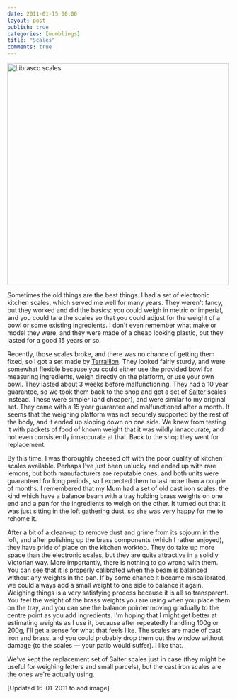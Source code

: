 ```yaml
---
date: 2011-01-15 00:00
layout: post
publish: true
categories: [mumblings]
title: "Scales"
comments: true
---
```


<p><a class="image" href="http://www.flickr.com/photos/bsag/5360355910" title="View 'Librasco scales' on Flickr.com"><img border="0" width="500" alt="Librasco scales" src="http://farm6.static.flickr.com/5202/5360355910_9d52d1e675.jpg" /></a></p>

Sometimes the old things are the best things. I had a set of electronic
kitchen scales, which served me well for many years. They weren't fancy,
but they worked and did the basics: you could weigh in metric or
imperial, and you could tare the scales so that you could adjust for the
weight of a bowl or some existing ingredients. I don't even remember
what make or model they were, and they were made of a cheap looking plastic, but
they lasted for a good 15 years or so.

Recently, those scales broke, and there was no chance of getting them
fixed, so I got a set made by [Terraillon][]. They looked fairly sturdy,
and were somewhat flexible because you could either use the provided
bowl for measuring ingredients, weigh directly on the platform, or use
your own bowl. They lasted about 3 weeks before malfunctioning. They had
a 10 year guarantee, so we took them back to the shop and got a set of
[Salter][] scales instead. These were simpler (and cheaper), and were
similar to my original set. They came with a 15 year guarantee and
malfunctioned after a month. It seems that the weighing platform was not
securely supported by the rest of the body, and it ended up sloping down
on one side. We knew from testing it with packets of food of known
weight that it was wildly innaccurate, and not even consistently
innaccurate at that. Back to the shop they went for replacement.

By this time, I was thoroughly cheesed off with the poor quality of
kitchen scales available. Perhaps I've just been unlucky and ended up
with rare lemons, but both manufacturers are reputable ones, and both
units were guaranteed for long periods, so I expected them to last more
than a couple of months. I remembered that my Mum had a set of old cast
iron scales: the kind which have a balance beam with a tray holding
brass weights on one end and a pan for the ingredients to weigh on the
other. It turned out that it was just sitting in the loft gathering
dust, so she was very happy for me to rehome it.

After a bit of a clean-up to remove dust and grime from its sojourn in
the loft, and after polishing up the brass components (which I rather
enjoyed), they have pride of place on the kitchen worktop. They do take
up more space than the electronic scales, but they are quite attractive
in a solidly Victorian way. More importantly, there is nothing to go
wrong with them. You can see that it is properly calibrated when the
beam is balanced without any weights in the pan. If by some chance it
became miscalibrated, we could always add a small weight to one side to
balance it again. Weighing things is a very satisfying process because it
is all so transparent. You feel the weight of the brass weights you are
using when you place them on the tray, and you can see the balance
pointer moving gradually to the centre point as you add ingredients. I'm
hoping that I might get better at estimating weights as I use it,
because after repeatedly handling 100g or 200g, I'll get a sense for
what that feels like. The scales are made of cast iron and brass, and
you could probably drop them out the window without damage (to the
scales &mdash; your patio would suffer). I like that.

We've kept the replacement set of Salter scales just in case (they might
be useful for weighing letters and small parcels), but the cast iron
scales are the ones we're actually using.

[Updated 16-01-2011 to add image]

[Terraillon]: http://www.terraillon.com/produit_kitchen-scales-electronic-kitchen-scales-maya_77.html 
[Salter]: http://www.salterhousewares.com/salter_uk/catalogue/kitchen-scales/disc-electronic-kitchen-scale.html
